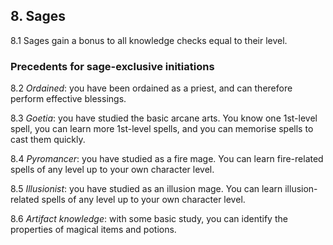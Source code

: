 <h2>8. Sages</h2>

8.1 Sages gain a bonus to all knowledge checks equal to their level.

<h3>Precedents for sage-exclusive initiations</h3>

8.2 _Ordained_: you have been ordained as a priest, and can therefore perform effective blessings.

8.3 _Goetia_: you have studied the basic arcane arts. You know one 1st-level spell, you can learn more 1st-level spells, and you can memorise spells to cast them quickly.

8.4 _Pyromancer_: you have studied as a fire mage. You can learn fire-related spells of any level up to your own character level.

8.5 _Illusionist_: you have studied as an illusion mage. You can learn illusion-related spells of any level up to your own character level.

8.6 _Artifact knowledge_: with some basic study, you can identify the properties of magical items and potions.
